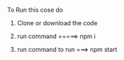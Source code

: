 To Run this cose do 


1. Clone or download the code

2. run command =====>  npm i

3. run command to run ===> npm start